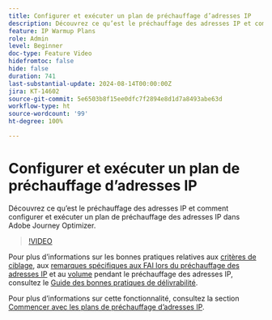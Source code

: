 ```yaml
---
title: Configurer et exécuter un plan de préchauffage d’adresses IP
description: Découvrez ce qu’est le préchauffage des adresses IP et comment configurer et exécuter un plan de préchauffage des adresses IP dans Adobe Journey Optimizer.
feature: IP Warmup Plans
role: Admin
level: Beginner
doc-type: Feature Video
hidefromtoc: false
hide: false
duration: 741
last-substantial-update: 2024-08-14T00:00:00Z
jira: KT-14602
source-git-commit: 5e6503b8f15ee0dfc7f2894e8d1d7a8493abe63d
workflow-type: ht
source-wordcount: '99'
ht-degree: 100%

---
```



# Configurer et exécuter un plan de préchauffage d’adresses IP

Découvrez ce qu’est le préchauffage des adresses IP et comment configurer et exécuter un plan de préchauffage des adresses IP dans Adobe Journey Optimizer.

>[!VIDEO](https://video.tv.adobe.com/v/3453842/?learn=on&captions=fre_fr)

Pour plus d’informations sur les bonnes pratiques relatives aux [critères de ciblage](https://experienceleague.adobe.com/fr/docs/deliverability-learn/deliverability-best-practice-guide/transition-process/targeting-criteria), aux [remarques spécifiques aux FAI lors du préchauffage des adresses IP](https://experienceleague.adobe.com/fr/docs/deliverability-learn/deliverability-best-practice-guide/transition-process/isp-specific-considerations-during-ip-warming) et au [volume](https://experienceleague.adobe.com/fr/docs/deliverability-learn/deliverability-best-practice-guide/transition-process/volume) pendant le préchauffage des adresses IP, consultez le [Guide des bonnes pratiques de délivrabilité](https://experienceleague.adobe.com/fr/docs/deliverability-learn/deliverability-best-practice-guide/introduction).

Pour plus d’informations sur cette fonctionnalité, consultez la section [Commencer avec les plans de préchauffage d’adresses IP](https://experienceleague.adobe.com/fr/docs/journey-optimizer/using/configuration/implement-ip-warmup-plan/ip-warmup-gs).
